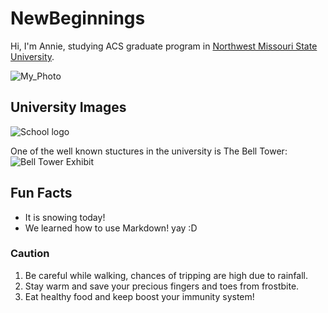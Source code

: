# NewBeginnings

Hi, I'm Annie, studying ACS graduate program in [Northwest Missouri State University](https://www.nwmissouri.edu/).

![My_Photo](https://scontent.fcou1-1.fna.fbcdn.net/v/t1.0-9/p720x720/80715531_2591940524255382_3917081603553099776_o.jpg?_nc_cat=102&_nc_ohc=hxljfRHQxS8AX_AVDuU&_nc_ht=scontent.fcou1-1.fna&_nc_tp=1002&oh=7a9ea3293c587d9f5434cef3fcc8884d&oe=5E9EB3D7)

## University Images

![School logo](https://upload.wikimedia.org/wikipedia/en/3/32/NW_Missouri_State_seal.png)

One of the well known stuctures in the university is The Bell Tower:
![Bell Tower Exhibit](https://upload.wikimedia.org/wikipedia/commons/thumb/2/2f/Nwmsu-college.jpg/320px-Nwmsu-college.jpg)

## Fun Facts

* It is snowing today!
* We learned how to use Markdown! yay :D

### Caution

1. Be careful while walking, chances of tripping are high due to rainfall.
2. Stay warm and save your precious fingers and toes from frostbite.
3. Eat healthy food and keep boost your immunity system!
